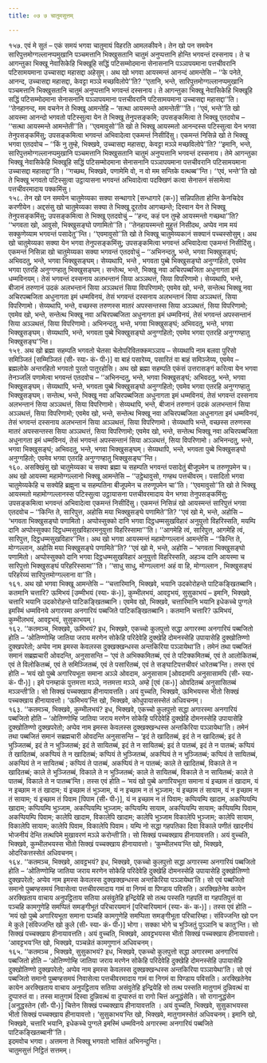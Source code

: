```yaml
---
title: ०७ ७ चातुमसुत्तम्

---
```


१५७. एवं मे सुतं – एकं समयं भगवा चातुमायं विहरति आमलकीवने। तेन खो पन समयेन सारिपुत्तमोग्गल्लानप्पमुखानि पञ्चमत्तानि भिक्खुसतानि चातुमं अनुप्पत्तानि होन्ति भगवन्तं दस्सनाय। ते च आगन्तुका भिक्खू नेवासिकेहि भिक्खूहि सद्धिं पटिसम्मोदमाना सेनासनानि पञ्ञापयमाना पत्तचीवरानि पटिसामयमाना उच्चासद्दा महासद्दा अहेसुम्। अथ खो भगवा आयस्मन्तं आनन्दं आमन्तेसि – ‘‘के पनेते, आनन्द, उच्चासद्दा महासद्दा, केवट्टा मञ्ञे मच्छविलोपे’’ति? ‘‘एतानि, भन्ते, सारिपुत्तमोग्गल्लानप्पमुखानि पञ्चमत्तानि भिक्खुसतानि चातुमं अनुप्पत्तानि भगवन्तं दस्सनाय। ते आगन्तुका भिक्खू नेवासिकेहि भिक्खूहि सद्धिं पटिसम्मोदमाना सेनासनानि पञ्ञापयमाना पत्तचीवरानि पटिसामयमाना उच्चासद्दा महासद्दा’’ति। ‘‘तेनहानन्द, मम वचनेन ते भिक्खू आमन्तेहि – ‘सत्था आयस्मन्ते आमन्तेती’’’ति। ‘‘एवं, भन्ते’’ति खो आयस्मा आनन्दो भगवतो पटिस्सुत्वा येन ते भिक्खू तेनुपसङ्कमि; उपसङ्कमित्वा ते भिक्खू एतदवोच – ‘‘सत्था आयस्मन्ते आमन्तेती’’ति। ‘‘एवमावुसो’’ति खो ते भिक्खू आयस्मतो आनन्दस्स पटिस्सुत्वा येन भगवा तेनुपसङ्कमिंसु; उपसङ्कमित्वा भगवन्तं अभिवादेत्वा एकमन्तं निसीदिंसु। एकमन्तं निसिन्ने खो ते भिक्खू भगवा एतदवोच – ‘‘किं नु तुम्हे, भिक्खवे, उच्चासद्दा महासद्दा, केवट्टा मञ्ञे मच्छविलोपे’’ति? ‘‘इमानि, भन्ते, सारिपुत्तमोग्गल्लानप्पमुखानि पञ्चमत्तानि भिक्खुसतानि चातुमं अनुप्पत्तानि भगवन्तं दस्सनाय। तेमे आगन्तुका भिक्खू नेवासिकेहि भिक्खूहि सद्धिं पटिसम्मोदमाना सेनासनानि पञ्ञापयमाना पत्तचीवरानि पटिसामयमाना उच्चासद्दा महासद्दा’’ति। ‘‘गच्छथ, भिक्खवे, पणामेमि वो, न वो मम सन्तिके वत्थब्ब’’न्ति। ‘‘एवं, भन्ते’’ति खो ते भिक्खू भगवतो पटिस्सुत्वा उट्ठायासना भगवन्तं अभिवादेत्वा पदक्खिणं कत्वा सेनासनं संसामेत्वा पत्तचीवरमादाय पक्कमिंसु।  
१५८. तेन खो पन समयेन चातुमेय्यका सक्या सन्थागारे [सन्धागारे (क॰)] सन्निपतिता होन्ति केनचिदेव करणीयेन। अद्दसंसु खो चातुमेय्यका सक्या ते भिक्खू दूरतोव आगच्छन्ते; दिस्वान येन ते भिक्खू तेनुपसङ्कमिंसु; उपसङ्कमित्वा ते भिक्खू एतदवोचुं – ‘‘हन्द, कहं पन तुम्हे आयस्मन्तो गच्छथा’’ति? ‘‘भगवता खो, आवुसो, भिक्खुसङ्घो पणामितो’’ति। ‘‘तेनहायस्मन्तो मुहुत्तं निसीदथ, अप्पेव नाम मयं सक्कुणेय्याम भगवन्तं पसादेतु’’न्ति। ‘‘एवमावुसो’’ति खो ते भिक्खू चातुमेय्यकानं सक्यानं पच्चस्सोसुम्। अथ खो चातुमेय्यका सक्या येन भगवा तेनुपसङ्कमिंसु; उपसङ्कमित्वा भगवन्तं अभिवादेत्वा एकमन्तं निसीदिंसु। एकमन्तं निसिन्ना खो चातुमेय्यका सक्या भगवन्तं एतदवोचुं – ‘‘अभिनन्दतु, भन्ते, भगवा भिक्खुसङ्घं; अभिवदतु, भन्ते, भगवा भिक्खुसङ्घम्। सेय्यथापि, भन्ते , भगवता पुब्बे भिक्खुसङ्घो अनुग्गहितो, एवमेव भगवा एतरहि अनुग्गण्हातु भिक्खुसङ्घम्। सन्तेत्थ, भन्ते, भिक्खू नवा अचिरपब्बजिता अधुनागता इमं धम्मविनयम्। तेसं भगवन्तं दस्सनाय अलभन्तानं सिया अञ्ञथत्तं, सिया विपरिणामो। सेय्यथापि, भन्ते, बीजानं तरुणानं उदकं अलभन्तानं सिया अञ्ञथत्तं सिया विपरिणामो; एवमेव खो, भन्ते, सन्तेत्थ भिक्खू नवा अचिरपब्बजिता अधुनागता इमं धम्मविनयं, तेसं भगवन्तं दस्सनाय अलभन्तानं सिया अञ्ञथत्तं, सिया विपरिणामो। सेय्यथापि, भन्ते, वच्छस्स तरुणस्स मातरं अपस्सन्तस्स सिया अञ्ञथत्तं, सिया विपरिणामो; एवमेव खो, भन्ते, सन्तेत्थ भिक्खू नवा अचिरपब्बजिता अधुनागता इमं धम्मविनयं, तेसं भगवन्तं अपस्सन्तानं सिया अञ्ञथत्तं, सिया विपरिणामो। अभिनन्दतु, भन्ते, भगवा भिक्खुसङ्घं; अभिवदतु, भन्ते, भगवा भिक्खुसङ्घम्। सेय्यथापि, भन्ते, भगवता पुब्बे भिक्खुसङ्घो अनुग्गहितो; एवमेव भगवा एतरहि अनुग्गण्हातु भिक्खुसङ्घ’’न्ति।  
१५९. अथ खो ब्रह्मा सहम्पति भगवतो चेतसा चेतोपरिवितक्कमञ्ञाय – सेय्यथापि नाम बलवा पुरिसो समिञ्जितं [सम्मिञ्जितं (सी॰ स्या॰ कं॰ पी॰)] वा बाहं पसारेय्य, पसारितं वा बाहं समिञ्जेय्य, एवमेव – ब्रह्मलोके अन्तरहितो भगवतो पुरतो पातुरहोसि। अथ खो ब्रह्मा सहम्पति एकंसं उत्तरासङ्गं करित्वा येन भगवा तेनञ्जलिं पणामेत्वा भगवन्तं एतदवोच – ‘‘अभिनन्दतु, भन्ते, भगवा भिक्खुसङ्घं; अभिवदतु, भन्ते, भगवा भिक्खुसङ्घम्। सेय्यथापि, भन्ते, भगवता पुब्बे भिक्खुसङ्घो अनुग्गहितो; एवमेव भगवा एतरहि अनुग्गण्हातु भिक्खुसङ्घम्। सन्तेत्थ, भन्ते, भिक्खू नवा अचिरपब्बजिता अधुनागता इमं धम्मविनयं, तेसं भगवन्तं दस्सनाय अलभन्तानं सिया अञ्ञथत्तं, सिया विपरिणामो। सेय्यथापि, भन्ते, बीजानं तरुणानं उदकं अलभन्तानं सिया अञ्ञथत्तं, सिया विपरिणामो; एवमेव खो, भन्ते, सन्तेत्थ भिक्खू नवा अचिरपब्बजिता अधुनागता इमं धम्मविनयं, तेसं भगवन्तं दस्सनाय अलभन्तानं सिया अञ्ञथत्तं, सिया विपरिणामो। सेय्यथापि भन्ते, वच्छस्स तरुणस्स मातरं अपस्सन्तस्स सिया अञ्ञथत्तं, सिया विपरिणामो; एवमेव खो, भन्ते, सन्तेत्थ भिक्खू नवा अचिरपब्बजिता अधुनागता इमं धम्मविनयं, तेसं भगवन्तं अपस्सन्तानं सिया अञ्ञथत्तं, सिया विपरिणामो। अभिनन्दतु, भन्ते, भगवा भिक्खुसङ्घं; अभिवदतु, भन्ते, भगवा भिक्खुसङ्घम्। सेय्यथापि, भन्ते, भगवता पुब्बे भिक्खुसङ्घो अनुग्गहितो; एवमेव भगवा एतरहि अनुग्गण्हातु भिक्खुसङ्घ’’न्ति।  
१६०. असक्खिंसु खो चातुमेय्यका च सक्या ब्रह्मा च सहम्पति भगवन्तं पसादेतुं बीजूपमेन च तरुणूपमेन च। अथ खो आयस्मा महामोग्गल्लानो भिक्खू आमन्तेसि – ‘‘उट्ठेथावुसो, गण्हथ पत्तचीवरम्। पसादितो भगवा चातुमेय्यकेहि च सक्येहि ब्रह्मुना च सहम्पतिना बीजूपमेन च तरुणूपमेन चा’’ति। ‘‘एवमावुसो’’ति खो ते भिक्खू आयस्मतो महामोग्गल्लानस्स पटिस्सुत्वा उट्ठायासना पत्तचीवरमादाय येन भगवा तेनुपसङ्कमिंसु; उपसङ्कमित्वा भगवन्तं अभिवादेत्वा एकमन्तं निसीदिंसु। एकमन्तं निसिन्नं खो आयस्मन्तं सारिपुत्तं भगवा एतदवोच – ‘‘किन्ति ते, सारिपुत्त, अहोसि मया भिक्खुसङ्घे पणामिते’’ति? ‘‘एवं खो मे, भन्ते, अहोसि – ‘भगवता भिक्खुसङ्घो पणामितो। अप्पोस्सुक्को दानि भगवा दिट्ठधम्मसुखविहारं अनुयुत्तो विहरिस्सति, मयम्पि दानि अप्पोस्सुक्का दिट्ठधम्मसुखविहारमनुयुत्ता विहरिस्सामा’’’ति। ‘‘आगमेहि त्वं, सारिपुत्त, आगमेहि त्वं, सारिपुत्त, दिट्ठधम्मसुखविहार’’न्ति। अथ खो भगवा आयस्मन्तं महामोग्गल्लानं आमन्तेसि – ‘‘किन्ति ते, मोग्गल्लान, अहोसि मया भिक्खुसङ्घे पणामिते’’ति? ‘‘एवं खो मे, भन्ते, अहोसि – ‘भगवता भिक्खुसङ्घो पणामितो। अप्पोस्सुक्को दानि भगवा दिट्ठधम्मसुखविहारं अनुयुत्तो विहरिस्सति, अहञ्च दानि आयस्मा च सारिपुत्तो भिक्खुसङ्घं परिहरिस्सामा’’’ति। ‘‘साधु साधु, मोग्गल्लान! अहं वा हि, मोग्गल्लान , भिक्खुसङ्घं परिहरेय्यं सारिपुत्तमोग्गल्लाना वा’’ति।  
१६१. अथ खो भगवा भिक्खू आमन्तेसि – ‘‘चत्तारिमानि, भिक्खवे, भयानि उदकोरोहन्ते पाटिकङ्खितब्बानि। कतमानि चत्तारि? ऊमिभयं [उम्मीभयं (स्या॰ कं॰)], कुम्भीलभयं, आवट्टभयं, सुसुकाभयं – इमानि, भिक्खवे, चत्तारि भयानि उदकोरोहन्ते पाटिकङ्खितब्बानि। एवमेव खो, भिक्खवे, चत्तारिमानि भयानि इधेकच्चे पुग्गले इमस्मिं धम्मविनये अगारस्मा अनगारियं पब्बजिते पाटिकङ्खितब्बानि। कतमानि चत्तारि? ऊमिभयं, कुम्भीलभयं, आवट्टभयं, सुसुकाभयम्।  
१६२. ‘‘कतमञ्च, भिक्खवे, ऊमिभयं? इध, भिक्खवे, एकच्चो कुलपुत्तो सद्धा अगारस्मा अनगारियं पब्बजितो होति – ‘ओतिण्णोम्हि जातिया जराय मरणेन सोकेहि परिदेवेहि दुक्खेहि दोमनस्सेहि उपायासेहि दुक्खोतिण्णो दुक्खपरेतो; अप्पेव नाम इमस्स केवलस्स दुक्खक्खन्धस्स अन्तकिरिया पञ्ञायेथा’ति। तमेनं तथा पब्बजितं समानं सब्रह्मचारी ओवदन्ति, अनुसासन्ति – ‘एवं ते अभिक्कमितब्बं, एवं ते पटिक्कमितब्बं, एवं ते आलोकितब्बं, एवं ते विलोकितब्बं, एवं ते समिञ्जितब्बं, एवं ते पसारितब्बं, एवं ते सङ्घाटिपत्तचीवरं धारेतब्ब’न्ति। तस्स एवं होति – ‘मयं खो पुब्बे अगारियभूता समाना अञ्ञे ओवदाम, अनुसासाम [ओवदामपि अनुसासामपि (सी॰ स्या॰ कं॰ पी॰)]। इमे पनम्हाकं पुत्तमत्ता मञ्ञे, नत्तमत्ता मञ्ञे, अम्हे [एवं (क॰)] ओवदितब्बं अनुसासितब्बं मञ्ञन्ती’ति। सो सिक्खं पच्चक्खाय हीनायावत्तति। अयं वुच्चति, भिक्खवे, ऊमिभयस्स भीतो सिक्खं पच्चक्खाय हीनायावत्तो। ‘ऊमिभय’न्ति खो, भिक्खवे, कोधुपायासस्सेतं अधिवचनम्।  
१६३. ‘‘कतमञ्च, भिक्खवे, कुम्भीलभयं? इध, भिक्खवे, एकच्चो कुलपुत्तो सद्धा अगारस्मा अनगारियं पब्बजितो होति – ‘ओतिण्णोम्हि जातिया जराय मरणेन सोकेहि परिदेवेहि दुक्खेहि दोमनस्सेहि उपायासेहि दुक्खोतिण्णो दुक्खपरेतो; अप्पेव नाम इमस्स केवलस्स दुक्खक्खन्धस्स अन्तकिरिया पञ्ञायेथा’ति। तमेनं तथा पब्बजितं समानं सब्रह्मचारी ओवदन्ति अनुसासन्ति – ‘इदं ते खादितब्बं, इदं ते न खादितब्बं; इदं ते भुञ्जितब्बं, इदं ते न भुञ्जितब्बं; इदं ते सायितब्बं, इदं ते न सायितब्बं; इदं ते पातब्बं, इदं ते न पातब्बं; कप्पियं ते खादितब्बं, अकप्पियं ते न खादितब्बं; कप्पियं ते भुञ्जितब्बं, अकप्पियं ते न भुञ्जितब्बं; कप्पियं ते सायितब्बं, अकप्पियं ते न सायितब्बं ; कप्पियं ते पातब्बं, अकप्पियं ते न पातब्बं; काले ते खादितब्बं, विकाले ते न खादितब्बं; काले ते भुञ्जितब्बं, विकाले ते न भुञ्जितब्बं; काले ते सायितब्बं, विकाले ते न सायितब्बं; काले ते पातब्बं, विकाले ते न पातब्ब’न्ति। तस्स एवं होति – ‘मयं खो पुब्बे अगारियभूता समाना यं इच्छाम तं खादाम, यं न इच्छाम न तं खादाम; यं इच्छाम तं भुञ्जाम, यं न इच्छाम न तं भुञ्जाम; यं इच्छाम तं सायाम, यं न इच्छाम न तं सायाम; यं इच्छाम तं पिवाम [पिपाम (सी॰ पी॰)], यं न इच्छाम न तं पिवाम; कप्पियम्पि खादाम, अकप्पियम्पि खादाम; कप्पियम्पि भुञ्जाम, अकप्पियम्पि भुञ्जाम; कप्पियम्पि सायाम, अकप्पियम्पि सायाम; कप्पियम्पि पिवाम, अकप्पियम्पि पिवाम; कालेपि खादाम, विकालेपि खादाम; कालेपि भुञ्जाम विकालेपि भुञ्जाम; कालेपि सायाम, विकालेपि सायाम; कालेपि पिवाम, विकालेपि पिवाम। यम्पि नो सद्धा गहपतिका दिवा विकाले पणीतं खादनीयं भोजनीयं देन्ति तत्थपिमे मुखावरणं मञ्ञे करोन्ती’ति। सो सिक्खं पच्चक्खाय हीनायावत्तति। अयं वुच्चति, भिक्खवे, कुम्भीलभयस्स भीतो सिक्खं पच्चक्खाय हीनायावत्तो। ‘कुम्भीलभय’न्ति खो, भिक्खवे, ओदरिकत्तस्सेतं अधिवचनम्।  
१६४. ‘‘कतमञ्च, भिक्खवे, आवट्टभयं? इध, भिक्खवे, एकच्चो कुलपुत्तो सद्धा अगारस्मा अनगारियं पब्बजितो होति – ‘ओतिण्णोम्हि जातिया जराय मरणेन सोकेहि परिदेवेहि दुक्खेहि दोमनस्सेहि उपायासेहि दुक्खोतिण्णो दुक्खपरेतो; अप्पेव नाम इमस्स केवलस्स दुक्खक्खन्धस्स अन्तकिरिया पञ्ञायेथा’ति। सो एवं पब्बजितो समानो पुब्बण्हसमयं निवासेत्वा पत्तचीवरमादाय गामं वा निगमं वा पिण्डाय पविसति। अरक्खितेनेव कायेन अरक्खिताय वाचाय अनुपट्ठिताय सतिया असंवुतेहि इन्द्रियेहि सो तत्थ पस्सति गहपतिं वा गहपतिपुत्तं वा पञ्चहि कामगुणेहि समप्पितं समङ्गीभूतं परिचारयमानं [परिचारियमानं (स्या॰ कं॰ क॰)]। तस्स एवं होति – ‘मयं खो पुब्बे अगारियभूता समाना पञ्चहि कामगुणेहि समप्पिता समङ्गीभूता परिचारिम्हा। संविज्जन्ति खो पन मे कुले [संविज्जन्ति खो कुले (सी॰ स्या॰ कं॰ पी॰)] भोगा। सक्का भोगे च भुञ्जितुं पुञ्ञानि च कातु’न्ति। सो सिक्खं पच्चक्खाय हीनायावत्तति। अयं वुच्चति, भिक्खवे, आवट्टभयस्स भीतो सिक्खं पच्चक्खाय हीनायावत्तो। ‘आवट्टभय’न्ति खो, भिक्खवे, पञ्चन्नेतं कामगुणानं अधिवचनम्।  
१६५. ‘‘कतमञ्च , भिक्खवे, सुसुकाभयं? इध, भिक्खवे, एकच्चो कुलपुत्तो सद्धा अगारस्मा अनगारियं पब्बजितो होति – ‘ओतिण्णोम्हि जातिया जराय मरणेन सोकेहि परिदेवेहि दुक्खेहि दोमनस्सेहि उपायासेहि दुक्खोतिण्णो दुक्खपरेतो; अप्पेव नाम इमस्स केवलस्स दुक्खक्खन्धस्स अन्तकिरिया पञ्ञायेथा’ति। सो एवं पब्बजितो समानो पुब्बण्हसमयं निवासेत्वा पत्तचीवरमादाय गामं वा निगमं वा पिण्डाय पविसति। अरक्खितेनेव कायेन अरक्खिताय वाचाय अनुपट्ठिताय सतिया असंवुतेहि इन्द्रियेहि सो तत्थ पस्सति मातुगामं दुन्निवत्थं वा दुप्पारुतं वा। तस्स मातुगामं दिस्वा दुन्निवत्थं वा दुप्पारुतं वा रागो चित्तं अनुद्धंसेति। सो रागानुद्धंसेन [अनुद्धस्तेन (सी॰ पी॰)] चित्तेन सिक्खं पच्चक्खाय हीनायावत्तति । अयं वुच्चति, भिक्खवे, सुसुकाभयस्स भीतो सिक्खं पच्चक्खाय हीनायावत्तो। ‘सुसुकाभय’न्ति खो, भिक्खवे, मातुगामस्सेतं अधिवचनम्। इमानि खो, भिक्खवे, चत्तारि भयानि, इधेकच्चे पुग्गले इमस्मिं धम्मविनये अगारस्मा अनगारियं पब्बजिते पाटिकङ्खितब्बानी’’ति।  
इदमवोच भगवा। अत्तमना ते भिक्खू भगवतो भासितं अभिनन्दुन्ति।  
चातुमसुत्तं निट्ठितं सत्तमम्।  


